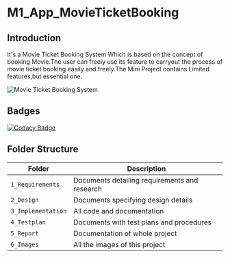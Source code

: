 # M1_App_MovieTicketBooking

## Introduction
It's a Movie Ticket Booking System Which is based on the concept of booking Movie.The user can freely use its feature to carryout the process of movie ticket booking easily and freely.The Mini Project contains Limited features,but essential one.


![Movie Ticket Booking System](https://user-images.githubusercontent.com/94288413/142977892-bee919fe-ab47-4469-8d17-3342e536740d.jpg)

## Badges
[![Codacy Badge](https://app.codacy.com/project/badge/Grade/1b54355990bf4dc6b01e0e77844bef91)](https://www.codacy.com/gh/vkagar/M1_App_MovieTicketBooking/dashboard?utm_source=github.com&amp;utm_medium=referral&amp;utm_content=vkagar/M1_App_MovieTicketBooking&amp;utm_campaign=Badge_Grade)


## Folder Structure
Folder             | Description
-------------------| -----------------------------------------
`1_Requirements`   | Documents detailing requirements and research
`2_Design`   | Documents specifying design details
`3_Implementation` | All code and documentation
`4_Testplan`      | Documents with test plans and procedures
`5_Report`        | Documentation of whole project
`6_Images`         | All the images of this project


